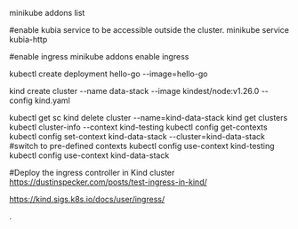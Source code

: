 
minikube addons list

#enable kubia service to be accessible outside the cluster.
minikube service kubia-http

#enable ingress
minikube addons enable ingress

kubectl create deployment hello-go --image=hello-go

kind create cluster --name data-stack --image kindest/node:v1.26.0 --config kind.yaml

kubectl get sc
kind delete cluster --name=kind-data-stack
kind get clusters
kubectl cluster-info --context kind-testing
kubectl config get-contexts
kubectl config set-context kind-data-stack --cluster=kind-data-stack
#switch to pre-defined contexts 
kubectl config use-context kind-testing
kubectl config use-context kind-data-stack

#Deploy the ingress controller in Kind cluster
https://dustinspecker.com/posts/test-ingress-in-kind/

https://kind.sigs.k8s.io/docs/user/ingress/

.